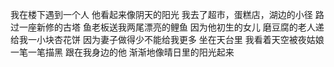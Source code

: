 我在楼下遇到一个人
他看起来像阴天的阳光
我去了超市，蛋糕店，湖边的小径
路过一座新修的古塔
鱼老板送我两尾漂亮的鲤鱼
因为他初生的女儿
磨豆腐的老人递给我一小块杏花饼
因为妻子做得少不能给我更多
坐在天台里
我看着天空被夜姑娘一笔一笔描黑
跟在我身边的他
渐渐地像晴日里的阳光起来

